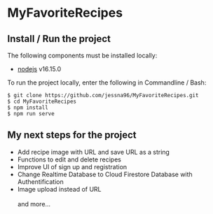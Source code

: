 # MyFavoriteRecipes

## Install / Run the project

The following components must be installed locally:

- [nodejs](https://nodejs.org/en/) v16.15.0

To run the project locally, enter the following in Commandline / Bash:

```console
$ git clone https://github.com/jessna96/MyFavoriteRecipes.git
$ cd MyFavoriteRecipes
$ npm install
$ npm run serve
```
## My next steps for the project

- Add recipe image with URL and save URL as a string
- Functions to edit and delete recipes
- Improve UI of sign up and registration
- Change Realtime Database to Cloud Firestore Database with Authentification
- Image upload instead of URL </br></br>
and more...
